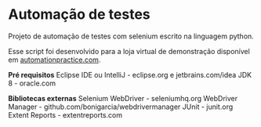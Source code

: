 # Automação de testes
Projeto de automação de testes com selenium escrito na linguagem python.

Esse script foi desenvolvido para a loja virtual de demonstração disponível em [automationpractice.com](automationpractice.com).

**Pré requisitos**
Eclipse IDE ou IntelliJ - eclipse.org e jetbrains.com/idea
JDK 8 - oracle.com

**Bibliotecas externas**
Selenium WebDriver - seleniumhq.org
WebDriver Manager - github.com/bonigarcia/webdrivermanager
JUnit - junit.org
Extent Reports - extentreports.com
